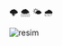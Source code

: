 🌩️ 🌨️ 🌤️ 🌧️

![resim](https://github.com/user-attachments/assets/4cd44799-8eba-4d8e-b754-a824c42924aa)
